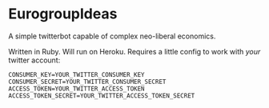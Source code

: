 # EurogroupIdeas
A simple twitterbot capable of complex neo-liberal economics.

Written in Ruby. Will run on Heroku. Requires a little config to work with _your_ twitter account:

```
CONSUMER_KEY=YOUR_TWITTER_CONSUMER_KEY
CONSUMER_SECRET=YOUR_TWITTER_CONSUMER_SECRET
ACCESS_TOKEN=YOUR_TWITTER_ACCESS_TOKEN
ACCESS_TOKEN_SECRET=YOUR_TWITTER_ACCESS_TOKEN_SECRET
```
